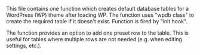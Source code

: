 This file contains one function which creates default database tables for a WordPress (WP) theme after loading WP. The function uses "wpdb class" to create the required table if it doesn't exist. Function is fired by "init hook".

The function provides an option to add one preset row to the table. This is useful for tables where multiple rows are not needed (e.g. when editing settings, etc.).